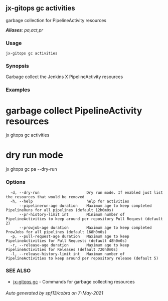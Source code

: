 ## jx-gitops gc activities

garbage collection for PipelineActivity resources

***Aliases**: pa,act,pr*

### Usage

```
jx-gitops gc activities
```

### Synopsis

Garbage collect the Jenkins X PipelineActivity resources

### Examples

  # garbage collect PipelineActivity resources
  jx gitops gc activities
  
  # dry run mode
  jx gitops gc pa --dry-run

### Options

```
  -d, --dry-run                     Dry run mode. If enabled just list the resources that would be removed
  -h, --help                        help for activities
      --pipelinerun-age duration    Maximum age to keep completed PipelineRuns for all pipelines (default 12h0m0s)
      --pr-history-limit int        Minimum number of PipelineActivities to keep around per repository Pull Request (default 2)
      --prowjob-age duration        Maximum age to keep completed ProwJobs for all pipelines (default 168h0m0s)
  -p, --pull-request-age duration   Maximum age to keep PipelineActivities for Pull Requests (default 48h0m0s)
  -r, --release-age duration        Maximum age to keep PipelineActivities for Releases (default 720h0m0s)
  -l, --release-history-limit int   Maximum number of PipelineActivities to keep around per repository release (default 5)
```

### SEE ALSO

* [jx-gitops gc](jx-gitops_gc.md)	 - Commands for garbage collecting resources

###### Auto generated by spf13/cobra on 7-May-2021

